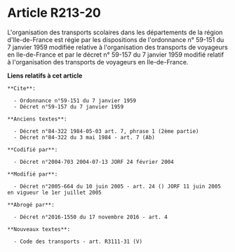 # Article R213-20

L'organisation des transports scolaires dans les départements de la région d'Ile-de-France est régie par les dispositions de
l'ordonnance n° 59-151 du 7 janvier 1959 modifiée relative à l'organisation des transports de voyageurs en Ile-de-France et
par le décret n° 59-157 du 7 janvier 1959 modifié relatif à l'organisation des transports de voyageurs en Ile-de-France.

**Liens relatifs à cet article**

	**Cite**:

	  - Ordonnance n°59-151 du 7 janvier 1959
	  - Décret n°59-157 du 7 janvier 1959

	**Anciens textes**:

	  - Décret n°84-322 1984-05-03 art. 7, phrase 1 (2ème partie)
	  - Décret n°84-322 du 3 mai 1984 - art. 7 (Ab)

	**Codifié par**:

	  - Décret n°2004-703 2004-07-13 JORF 24 février 2004

	**Modifié par**:

	  - Décret n°2005-664 du 10 juin 2005 - art. 24 () JORF 11 juin 2005 en vigueur le 1er juillet 2005

	**Abrogé par**:

	  - Décret n°2016-1550 du 17 novembre 2016 - art. 4

	**Nouveaux textes**:

	  - Code des transports - art. R3111-31 (V)
